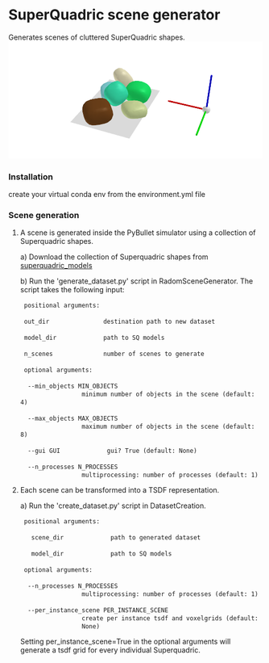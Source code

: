 # SuperQuadric scene generator
Generates scenes of cluttered SuperQuadric shapes. 
![title](examples/example_image.png)


### Installation
create your virtual conda env from the environment.yml file

### Scene generation
1) A scene is generated inside the PyBullet simulator using a collection of Superquadric shapes.
    
    a) Download the collection of Superquadric shapes from [superquadric_models](https://drive.google.com/file/d/1CMJca_4V_87AYjjEEtqXF05GimTHNqJZ/view?usp=sharing)
    
    b) Run the 'generate_dataset.py' script in RadomSceneGenerator. The script takes the following input:

        positional arguments:
   
        out_dir               destination path to new dataset
   
        model_dir             path to SQ models
   
        n_scenes              number of scenes to generate

        optional arguments:

         --min_objects MIN_OBJECTS
                        minimum number of objects in the scene (default: 4)
   
         --max_objects MAX_OBJECTS
                        maximum number of objects in the scene (default: 8)
   
         --gui GUI             gui? True (default: None)
   
         --n_processes N_PROCESSES
                        multiprocessing: number of processes (default: 1)


2) Each scene can be transformed into a TSDF representation. 

    a) Run the 'create_dataset.py' script in DatasetCreation. 
   
        positional arguments:
         
          scene_dir             path to generated dataset
          
          model_dir             path to SQ models

        optional arguments:
  
         --n_processes N_PROCESSES
                        multiprocessing: number of processes (default: 1)

         --per_instance_scene PER_INSTANCE_SCENE
                        create per instance tsdf and voxelgrids (default:
                        None)

    Setting per_instance_scene=True 
    in the optional arguments will generate a tsdf grid for every individual Superquadric.

